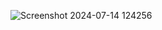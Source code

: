 ![Screenshot 2024-07-14 124256](https://github.com/user-attachments/assets/6c997769-339e-4070-b2a5-76710faaee5c)

